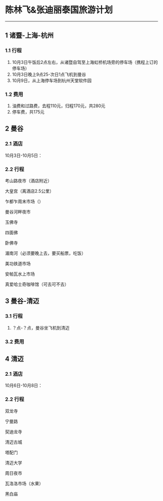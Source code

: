 # 陈林飞&张迪丽泰国旅游计划

---

## 1 诸暨-上海-杭州

### 1.1 行程

1. 10月3日午饭后2点左右，从诸暨自驾至上海虹桥机场旁的停车场（携程上订的停车场）
2. 10月3日晚上9点25-次日1点飞机到曼谷
3. 10月9日，从上海停车场到杭州天堂软件园

### 1.2 费用

1. 油费和过路费，去程110元，归程170元，共280元
2. 停车费，共175元

## 2 曼谷

### 2.1 酒店

10月3日-10月5日：

### 2.2 行程

考山路夜市（酒店附近）

大皇宫（离酒店2.5公里）

乍都乍周末市场（）

曼谷河畔夜市

玉佛寺

四面佛

卧佛寺

湄南河（必须要晚上去，要买船票，吃饭）

美功铁道市场

安帕瓦水上市场

真爱哈士奇咖啡馆（可去可不去）

## 3 曼谷-清迈

### 3.1 行程

1. ？点-？点，曼谷坐飞机到清迈

### 3.2 费用

## 4 清迈

### 2.1 酒店

10月6日-10月8日：

### 2.2 行程

双龙寺

宁曼路

契迪龙寺

清迈古城

塔配门

清迈大学

周日夜市

瓦洛洛市场（水果）

黑白庙